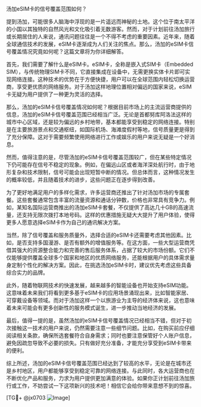 汤加eSIM卡的信号覆盖范围如何？

提到汤加，可能很多人脑海中浮现的是一片遥远而神秘的土地。这个位于南太平洋的小国以其独特的自然风光和文化吸引着无数游客。然而，对于计划前往汤加旅行或长期居住的人来说，通讯问题往往是一个不得不考虑的重要因素。近年来，随着全球通信技术的发展，eSIM卡逐渐成为人们关注的焦点。那么，汤加的eSIM卡信号覆盖情况究竟如何呢？这篇文章将为你详细解答。

首先，我们需要了解什么是eSIM卡。eSIM卡，全称是嵌入式SIM卡（Embedded SIM），与传统物理SIM卡不同，它直接集成在设备中，无需更换实体卡片即可实现网络连接。这种技术的优势在于方便快捷，用户可以在全球范围内轻松切换运营商，享受更优质的网络服务。对于汤加这样地理位置相对偏远的国家来说，eSIM卡无疑为用户提供了一种更为灵活的选择。

那么，汤加的eSIM卡信号覆盖情况如何呢？根据目前市场上的主流运营商提供的信息，汤加的eSIM卡信号覆盖范围已经相当广泛。无论是首都努库阿洛法这样的城市中心区域，还是较为偏远的乡村地带，基本都能享受到稳定的网络连接。特别是在主要旅游景点和交通枢纽，如国际机场、海滩度假村等地，信号质量更是得到了充分保障。这对于需要频繁使用网络进行工作或娱乐的用户来说无疑是一个好消息。

然而，值得注意的是，尽管汤加的eSIM卡信号覆盖范围较广，但在某些特定情况下仍可能存在信号不稳定的现象。例如，在偏远山区或者海洋深处航行时，由于地形复杂和技术限制，信号可能会出现短暂中断的情况。但总体而言，这种情况发生的概率较低，并且随着技术的进步，这些问题正在逐步得到改善。

为了更好地满足用户的多样化需求，许多运营商还推出了针对汤加市场的专属套餐。这些套餐通常包含丰富的流量资源和通话分钟数，价格也非常具有竞争力。例如，某知名国际运营商推出的汤加eSIM卡套餐，不仅提供了高达几十GB的高速流量，还支持无限次拨打本地号码。这样的优惠措施无疑大大提升了用户体验，使得更多人愿意选择eSIM卡作为自己的通讯解决方案。

当然，除了信号覆盖和服务质量外，选择合适的eSIM卡还需要考虑其他因素。比如，是否支持多国漫游、是否有额外的增值服务等。在这方面，一些大型运营商凭借其强大的资源整合能力和完善的售后服务体系，占据了较大的市场份额。它们不仅能够提供覆盖全球多个国家和地区的优质网络服务，还能根据用户的具体需求量身定制个性化的解决方案。因此，在挑选汤加eSIM卡时，建议优先考虑这些具备综合实力的品牌。

此外，随着物联网技术的快速发展，越来越多的智能设备也开始支持eSIM功能。这意味着未来我们将看到更多基于eSIM卡的应用场景涌现出来，比如智能家居、可穿戴设备等领域。而对于汤加这样一个以旅游业为主导的经济体来说，这也意味着未来可能会有更多创新性的服务模式诞生，进一步推动当地经济的发展。

最后，值得一提的是，虽然汤加的eSIM卡信号覆盖情况已经相当不错，但对于初次接触这一技术的用户来说，仍然需要注意一些细节问题。比如，在购买前应仔细阅读相关条款，确保所选套餐符合自身需求；同时也要注意保管好个人账户信息，避免因疏忽导致不必要的损失。只有做好充分准备，才能充分享受到eSIM卡带来的便利。

综上所述，汤加的eSIM卡信号覆盖范围已经达到了较高的水平，无论是在城市还是乡村地区，用户都能够享受到稳定可靠的网络连接。与此同时，各大运营商也在不断优化产品和服务，力求为用户提供更加满意的体验。如果你正计划前往汤加旅行或工作，不妨尝试一下这项新兴的技术吧！相信它会给你带来意想不到的惊喜。

[TG💪+ @jx0703 ![Image](https://github.com/user-attachments/assets/dbca1d08-cadb-493c-b0ec-ad6f7a83f270)]
